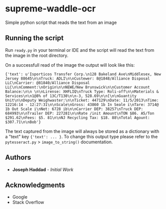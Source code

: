 # supreme-waddle-ocr

Simple python script that reads the text from an image

## Running the script

Run `ready.py` in your terminal or IDE and the script will read the text from the image in the root directory. 

On a successfull read of the image the output will look like this: 

```
{'text': u'Isporticos Transfer Corp.\n128 Bakeland Ave\nMiddlesex, New Jersey 88645\n\nTruck: ADLI\n\nCustewer: 8@1848/Alliance Disposal LLC\nCarrier: @81840/Alliance Disposal LLC\n\nComment:\nOrigin\n\nNEWE/New Brunswick\n\nCustomer Account Balance:\n\n \n\nLirense: XHFLIQ\nTruck Type: Roli-off\n\nMaterials & Services\n\n1@8% of 13C/T130\n\n-3, 528.69\n\n[\n\nGuantity Unit\n\nDeputy Weighwaster:\n\nTicket: 447129\nDate: 11/5/2013\nTime: 12216:14 - 12:27:31\n\nScale\nGross: 43860 1b In Seale i\nTare: 3714@ 1b Out Scale i\nNet: 6728 ib\n\nCarrier DEP: 38257\nTruck DEP: 684993\n\nTrailer DEP: 227281\n\nRate /init Amount\nTON $86. A5/Ton $291.62\nFees: $5. 81\n\nNJ Recycling Tax: $18. 88\nTotal Agount: $307.71\n\nBob'}
```

The text captured from the image will always be stored as a dictionary with a "text" key `{'text': ... }`. To change this output type please refer to the `pytesseract.py` > `image_to_string()` documentation. 

## Authors

- **Joseph Haddad** - _Initial Work_ 

## Acknowledgments

- Google
- Stack Overflow
